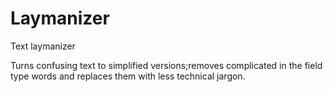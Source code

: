 # Laymanizer
Text laymanizer

Turns confusing text to simplified versions;removes complicated in the field type words and replaces them with less technical jargon.
